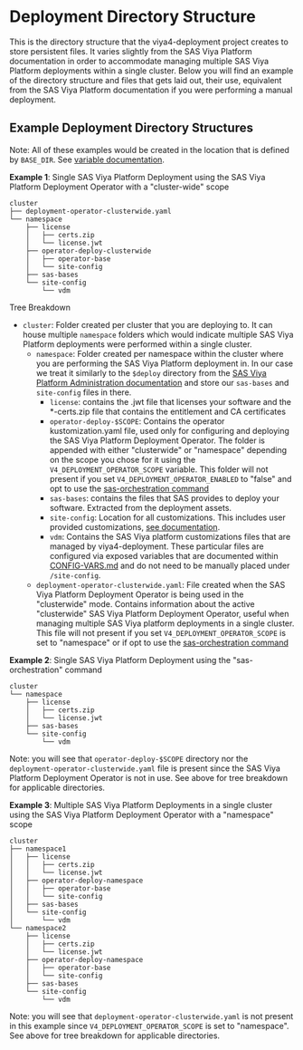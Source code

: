 # Deployment Directory Structure 

This is the directory structure that the viya4-deployment project creates to store persistent files. It varies slightly from the SAS Viya Platform documentation in order to accommodate managing multiple SAS Viya Platform deployments within a single cluster. Below you will find an example of the directory structure and files that gets laid out, their use, equivalent from the SAS Viya Platform documentation if you were performing a manual deployment.

## Example Deployment Directory Structures

Note: All of these examples would be created in the location that is  defined by `BASE_DIR`. See [variable documentation](https://github.com/sassoftware/viya4-deployment/blob/main/docs/CONFIG-VARS.md#base).


**Example 1**: Single SAS Viya Platform Deployment using the SAS Viya Platform Deployment Operator with a "cluster-wide" scope

```shell
cluster
├── deployment-operator-clusterwide.yaml
└── namespace
    ├── license
    │   ├── certs.zip
    │   └── license.jwt
    ├── operator-deploy-clusterwide
    │   ├── operator-base
    │   └── site-config
    ├── sas-bases
    └── site-config
        └── vdm
```

Tree Breakdown

* `cluster`: Folder created per cluster that you are deploying to. It can house multiple `namespace` folders which would indicate multiple SAS Viya Platform deployments were performed within a single cluster.
  * `namespace`: Folder created per namespace within the cluster where you are performing the SAS Viya Platform deployment in. In our case we treat it similarly to the `$deploy` directory from the [SAS Viya Platform Administration documentation](https://documentation.sas.com/?cdcId=sasadmincdc&cdcVersion=default&docsetId=dplyml0phy0dkr&docsetTarget=p1goxvcgpb7jxhn1n85ki73mdxc8.htm#p03uez7j2g8f0vn1m4xch4izmum0) and store our `sas-bases` and `site-config` files in there.
    * `license`: contains the .jwt file that licenses your software and the *-certs.zip file that contains the entitlement and CA certificates
    * `operator-deploy-$SCOPE`: Contains the operator kustomization.yaml file, used only for configuring and deploying the SAS Viya Platform Deployment Operator. The folder is appended with either "clusterwide" or "namespace" depending on the scope you chose for it using the `V4_DEPLOYMENT_OPERATOR_SCOPE` variable. This folder will not present if you set  `V4_DEPLOYMENT_OPERATOR_ENABLED` to "false" and opt to use the [sas-orchestration command](https://documentation.sas.com/?cdcId=itopscdc&cdcVersion=default&docsetId=itopscon&docsetTarget=p0839p972nrx25n1dq264egtgrcq.htm)
    * `sas-bases`: contains the files that SAS provides to deploy your software. Extracted from the deployment assets.
    * `site-config`: Location for all customizations. This includes user provided customizations, [see documentation](https://github.com/sassoftware/viya4-deployment#sas-viya-customizations).
    * `vdm`: Contains the SAS Viya platform customizations files that are managed by viya4-deployment. These particular files are configured via exposed variables that are documented within [CONFIG-VARS.md](docs/CONFIG-VARS.md) and do not need to be manually placed under `/site-config`.
  * `deployment-operator-clusterwide.yaml`: File created when the SAS Viya Platform Deployment Operator is being used in the "clusterwide" mode. Contains information about the active "clusterwide" SAS Viya Platform Deployment Operator, useful when managing multiple SAS Viya platform deployments in a single cluster. This file will not present if you set  `V4_DEPLOYMENT_OPERATOR_SCOPE` is set to "namespace" or if opt to use the [sas-orchestration command](https://documentation.sas.com/?cdcId=itopscdc&cdcVersion=default&docsetId=itopscon&docsetTarget=p0839p972nrx25n1dq264egtgrcq.htm)

  
**Example 2**: Single SAS Viya Platform Deployment using the "sas-orchestration" command

```shell
cluster
└── namespace
    ├── license
    │   ├── certs.zip
    │   └── license.jwt
    ├── sas-bases
    └── site-config
        └── vdm
```

Note: you will see that `operator-deploy-$SCOPE` directory nor the `deployment-operator-clusterwide.yaml` file is present since the SAS Viya Platform Deployment Operator is not in use. See above for tree breakdown for applicable directories.

**Example 3**: Multiple SAS Viya Platform Deployments in a single cluster using the SAS Viya Platform Deployment Operator with a "namespace" scope

```shell
cluster
├── namespace1
│   ├── license
│   │   ├── certs.zip
│   │   └── license.jwt
│   ├── operator-deploy-namespace
│   │   ├── operator-base
│   │   └── site-config
│   ├── sas-bases
│   └── site-config
│       └── vdm
└── namespace2
    ├── license
    │   ├── certs.zip
    │   └── license.jwt
    ├── operator-deploy-namespace
    │   ├── operator-base
    │   └── site-config
    ├── sas-bases
    └── site-config
        └── vdm
```

Note: you will see that `deployment-operator-clusterwide.yaml` is not present in this example since `V4_DEPLOYMENT_OPERATOR_SCOPE` is set to "namespace". See above for tree breakdown for applicable directories.